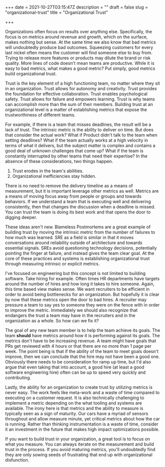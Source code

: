 +++
date = 2021-10-27T03:15:47Z
description = ""
draft = false
slug = "organizational-trust"
title = "Organizational Trust"

+++


Organizations often focus on results over anything else. Specifically, the focus is on metrics around revenue and growth, which on the surface, makes nothing but sense. At the same time we also know that bad metrics will undoubtedly produce bad outcomes. Squeezing customers for every last nickel often means the customer will find someone else to buy from. Trying to release more features or products may dilute the brand or risk quality. More lines of code doesn't mean teams are productive. While it is easy to bad metrics, what makes a good metric? Put simply, good metrics build organizational trust.

Trust is the key element of a high functioning team, no matter where they sit in an organization. Trust allows for autonomy and creativity. Trust provides the foundation for effective collaboration. Trust enables psychological safety. Trust allows for failure and empowers learning. Trust is why teams can accomplish more than the sum of their members. Building trust at an organizational level is a matter of establishing metrics that expose the trustworthiness of different teams.

For example, if there is a team that misses deadlines, the result will be a lack of trust. The intrinsic metric is the ability to deliver on time. But does that consider the actual work? What if Product didn't talk to the team when setting deadlines? What if the team actually works at a high velocity in terms of what it delivers, but the subject matter is complex and contains a good deal of unknown challenges that come up? What if the team is constantly interrupted by other teams that need their expertise? In the absence of these considerations, two things happen.

1. Trust erodes in the team's abilities.
2. Organizational inefficiencies stay hidden.

There is no need to remove the delivery timeline as a means of measurement, but it is important leverage other metrics as well. Metrics are a means of moving focus away from people or groups and towards behaviors. If we understand a team that is executing well and delivering consistently, then that changes the discussion when a deadline is missed. You can trust the team is doing its best work and that opens the door to digging deeper.

These ideas aren't new. Blameless Postmortems are a great example of building trust by moving the intrinsic metric from the number of failures to how much was learned. SRE as a field is similar in that it moves conversations around reliability outside of architecture and towards essential signals. SREs avoid questioning technology decisions, potentially pointing the finger at failure, and instead gives the team clear goal. At the core of these practices and systems is establishing organizational trust through measuring intrinsic or explicit metrics.

I've focused on engineering but this concept is not limited to building software. Take hiring for example. Often times HR departments have targets around the number of hires and how long it takes to hire someone. Again, this time based view makes sense. We want recruiters to be efficient in order to avoid being bottlenecks for an organization. But hopefully it is clear by now that these metrics open the door to bad hires. A recruiter may pressure a team to say yes to someone they were on the fence with in order to improve the metric. Immediately we should also recognize that endangers the trust a team may have in the recruiters and in the organization as a whole. So how can we fix it?

The goal of any new team member is to help the team achieve its goals. The team **should** have metrics around how it is performing against its goals. The metrics don't have to be increasing revenue. A team might have goals that PRs get reviewed with 4 hours or that there are no more than 1 page per week. The point being is that if the ability of the team to meet goals doesn't improve, then we can conclude that the hire may not have been a good one. Obviously there needs to be consideration for ramp up time, but I'd also argue that even taking that into account, a good hire (at least a good software engineering hire) often can be up to speed very quickly and contributing.

Lastly, the ability for an organization to create trust by utilizing metrics is never easy. The work feels like meta-work and a waste of time compared to executing on a customer request. It is also technically challenging to implement a metric depending on the what tooling and systems are available. The irony here is that metrics and the ability to measure is typically seen as a sign of maturity. Our cars have a myriad of sensors throughout and allow measure minute, yet critical metrics about how the car is running. Rather than thinking instrumentation is a waste of time, consider it an investment in the future that makes high impact optimizations possible.

If you want to build trust in your organization, a great tool is to focus on what you measure. You can always iterate on the measurement and build trust in the process. If you avoid maturing metrics, you'll undoubtedly find they are only sowing seeds of frustrating that end up with organizational disfunction.
